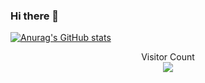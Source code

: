 ### Hi there 👋

[![Anurag's GitHub stats](https://github-readme-stats.vercel.app/api?username=ctrl-alt-caleb&show_icons=true&theme=blue-green)](https://github.com/anuraghazra/github-readme-stats)

<p align="center"> 
  Visitor Count<br>
  <img src="https://profile-counter.glitch.me/ctrl-alt-caleb/count.svg" />
</p>


